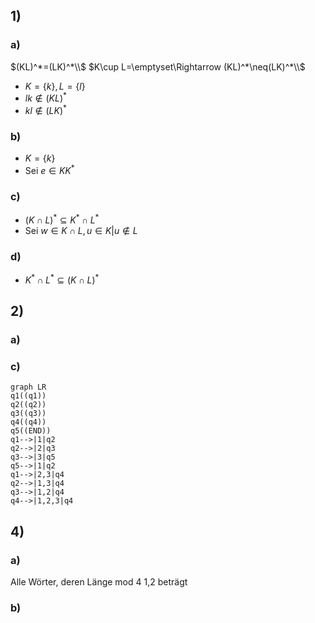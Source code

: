 
## 1)
### a)
$(KL)^*=(LK)^*\\$
$K\cup L=\emptyset\Rightarrow (KL)^*\neq(LK)^*\\$
- $K=\{k\},L=\{l\}$
- $lk\notin(KL)^*$
- $kl\notin(LK)^*$

### b)
- $K=\{k\}$
- Sei $e\in KK^*$
  
### c)
- $(K\cap L)^* \subseteq K^*\cap L^*$
- Sei $w\in K \cap L,u\in K|u\notin L$
  
### d)
- $K^*\cap L^* \subseteq (K\cap L)^*$


## 2)
### a)

### c)
```mermaid
graph LR
q1((q1))
q2((q2))
q3((q3))
q4((q4))
q5((END))
q1-->|1|q2
q2-->|2|q3
q3-->|3|q5
q5-->|1|q2
q1-->|2,3|q4
q2-->|1,3|q4
q3-->|1,2|q4
q4-->|1,2,3|q4
```

## 4)
### a)
Alle Wörter, deren Länge mod 4 1,2 beträgt
### b)
